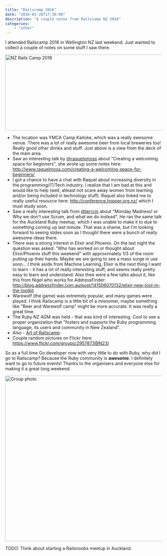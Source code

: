 ```yaml
---
title: "Railscamp 2016"
date: "2016-03-28T17:30:00"
description: "A couple notes from Railscamp NZ 2016"
categories:
    - "other"
---
```


I attended Railscamp 2016 in Wellington NZ last weekend. Just wanted to collect a couple of notes on some stuff I saw there.

<a data-flickr-embed="true"  href="https://www.flickr.com/photos/terrcin/25944057056/in/pool-2957873@N23/" title="NZ Rails Camp 2016"><img src="https://farm2.staticflickr.com/1492/25944057056_8871390f92_c.jpg" width="800" height="245" alt="NZ Rails Camp 2016"></a><script async src="//embedr.flickr.com/assets/client-code.js" charset="utf-8"></script>

- The location was YMCA Camp Kaitoke, which was a really awesome venue. There was a lot of really awesome beer from local breweries too! Really good other drinks and stuff. Just above is a view from the deck of the main area.
- Saw an interesting talk by [@raquelxmoss](https://twitter.com/raquelxmoss) about "Creating a welcoming space for beginners", she wrote up some notes here: http://www.raquelmoss.com/creating-a-welcoming-space-for-beginners/
- I got a chance to have a chat with Raquel about increasing diversity in the programming/IT/Tech industry. I realize that I am bad at this and would like to help (well, atleast not scare away women from learning and/or being included in technology stuff). Raquel also linked me to really useful resource here:  http://conference.hopper.org.nz/ which I must study soon.
- Saw a really interesting talk from [@terrcin](https://twitter.com/terrcin) about "Monday Madness! or Why we don't use Scrum, and what we do instead". He ran the same talk for the Auckland Ruby meetup, which I was unable to make it to due to something coming up last minute. That was a shame, but I'm looking forward to seeing slides soon as I thought there were a bunch of really awesome ideas there.
- There was a strong interest in Elixir and Phoenix. On the last night the question was asked: "Who has worked on or thought about Elixir/Phoenix stuff this weekend" with approximately 1/3 of the room putting up their hands. Maybe we are going to see a mass surge in use soon... I think aside from Machine Learning, Elixir is the next thing I want to learn - it has a lot of really interesting stuff, and seems really pretty easy to learn and understand. Also thee were a few talks about it, like this from Nigel who works for AddressFinder: http://blog.addressfinder.com.au/post/141506070132/elixir-new-tool-in-the-toolkit
- Warewolf (the game) was extremely popular, and many games were played. I think Railscamp is a little bit of a misnomer, maybe something like "Beer and Warewolf camp" might be more accurate. It was really a great time.
- The Ruby NZ AGM was held - that was kind of interesting. Cool to see a proper organization that "fosters and supports the Ruby programming language, its users and community in New Zealand".
- Also - [Art of Railscamp](http://artctrl.me/posts/nzrailscamp.html)
- Couple random pictures on Flickr here: https://www.flickr.com/groups/2957873@N23/

So as a full time Go developer now with very little to do with Ruby, why did I go to Railscamp? Because the Ruby community is **awesome**. I definitely want to go to future events! Thanks to the organisers and everyone else for making it a great long weekend.

<a data-flickr-embed="true"  href="https://www.flickr.com/photos/macleod_merrin/25339697663/in/pool-2957873@N23/" title="Group photo"><img src="https://farm2.staticflickr.com/1638/25339697663_cf0954171f_c.jpg" width="800" height="534" alt="Group photo"></a><script async src="//embedr.flickr.com/assets/client-code.js" charset="utf-8"></script>

*TODO:* Think about starting a Railsnoobs meetup in Auckland.
